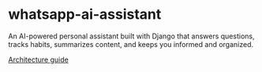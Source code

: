 # whatsapp-ai-assistant
An AI-powered personal assistant built with Django that answers questions, tracks habits, summarizes content, and keeps you informed and organized.

[Architecture guide](https://github.blog/ai-and-ml/llms/the-architecture-of-todays-llm-applications/#:~:text=or%20fine%2Dtuning.-,In%2Dcontext%20learning,-%2C%20sometimes%20referred)
